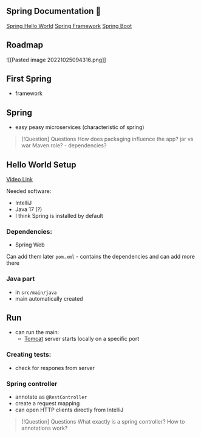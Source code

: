 
## Spring Documentation 🍃

[Spring Hello World](https://spring.io/quickstart)
[Spring Framework](https://docs.spring.io/spring-framework/docs/current/reference/html/)
[Spring Boot](https://docs.spring.io/spring-boot/docs/current/reference/htmlsingle/)

## Roadmap

![[Pasted image 20221025094316.png]]

## First Spring
- framework

## Spring
- easy peasy microservices (characteristic of spring)

> [!Question] Questions
> How does packaging influence the app? jar vs war
> Maven role? - dependencies?


## Hello World Setup

[Video Link](https://www.youtube.com/watch?v=5kOGdZmpSDI)

Needed software:
- IntelliJ
- Java 17 (?)
- I think Spring is installed by default

### Dependencies:
- Spring Web

Can add them later
`pom.xml` - contains the dependencies and can add more there

### Java part
- in `src/main/java`
- main automatically created

## Run
- can run the main:
	- [Tomcat](https://www.javatpoint.com/what-is-tomcat) server starts locally on a specific port

### Creating tests:
- check for respones from server

### Spring controller
- annotate as `@RestController`
- create a request mapping
- can open HTTP clients directly from IntelliJ

> [!Question] Questions
> What exactly is a spring controller?
> How to annotations work?

